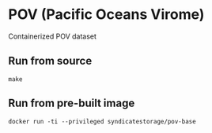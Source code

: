 # POV (Pacific Oceans Virome)
Containerized POV dataset

Run from source
---------------
```
make
```

Run from pre-built image
------------------------
```
docker run -ti --privileged syndicatestorage/pov-base
```
